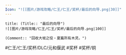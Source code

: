 ```yaml
---
Icon: "![[图片/游戏攻略/仁王/仁王/奖杯/最后的向导.png|30]]"
---
```

```ad-common-bronze-trophy
title: (Title:: "最后的向导")
![[图片/游戏攻略/仁王/仁王/奖杯/最后的向导.png|100]]

(Comment:: "回收大坂之役・夏篇所有木灵。")
```

#仁王/仁王/奖杯/DLC/元和偃武 #奖杯 #奖杯/铜
